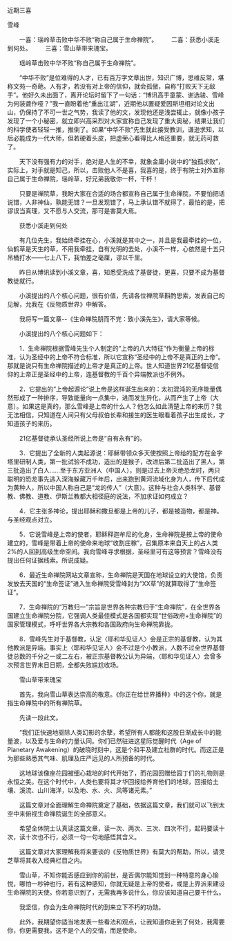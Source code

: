 近期三喜

雪峰


　　一喜：瑶岭草击败中华不败“称自己属于生命禅院”。
　　二喜：获悉小溪走到何处。
　　三喜：雪山草带来瑰宝。


　　瑶岭草击败中华不败“称自己属于生命禅院”。

　　“中华不败”是位难得的人才，已有百万字文章出世，知识广博，思维反常，堪称文苑一奇葩。人有才，若没有对上帝的信仰，就会孤傲，自称“打败天下无敌手”。他好久未出面了，离开论坛时留下了一句话：“博讯高手童蒙、谢选骏、雪峰为何装聋作哑？”我一直盼着他“重出江湖”，近期他以置疑爱因斯坦相对论文出山，仍保持了不可一世之气势，我读了他的文，发现他还是浅尝辄止，就像小孩子发现了一个小秘密，就立即兴高采烈对大家宣称自己发现了重大奥秘，结果让我们的科学使者轻轻一推，推倒了。如果“中华不败”先生就此接受教训，谦逊求知，以后必能成为一代大师，但若硬着头皮，把虚荣心看得比人格还重要，就无药可救了。

　　天下没有强有力的对手，绝对是人生的不幸，就象金庸小说中的“独孤求败”，实际上，对手就是知己，所以，击败他人不是喜，我喜的是，终于有院士对外宣称自己属于生命禅院，瑶岭草，好兄弟我敬你一杯，干杯！

　　只要是禅院草，我盼大家在合适的场合都宣称自己属于生命禅院，不要怕把话说错，人非神仙，孰能无错？一旦发现错了，马上承认错不就得了，最怕的是，把谬误当真理，又不愿与人交流，那可是害莫大焉。


　　获悉小溪走到何处

　　有几位先生，我始终牵挂在心，小溪就是其中之一，并且是我最牵挂的一位，仙鹤草是天生的草，不用我牵挂，自有光明的去处，小溪不一样，心依然是十五只吊桶打水——七上八下，我怕差之毫厘，谬以千里。

　　昨日从博讯读到小溪文章，喜，知悉受洗成了基督徒，更喜，只要不成为基督教徒就行。

　　小溪提出的八个核心问题，很有价值，先请各位禅院草斟酌思索，发表自己的见解，允我在《反物质世界》中解答。

　　我将写一篇文章--《生命禅院朋而不党：致小溪先生》，请大家等候。

　　小溪提出的八个核心问题如下：

　　1．生命禅院根据雪峰先生个人制定的“上帝的八大特征”作为衡量上帝的标准，认为圣经中的上帝不符合标准，所以它宣称“圣经中的上帝不是真正的上帝”。那就是说只有生命禅院描述的上帝才是真正的上帝。世人知道世界21亿基督徒信仰的上帝正是圣经中的上帝，连基督教的千百个异端教派也不例外。

　　2．它提出的“上帝起源论”说上帝是这样诞生出来的：太初混沌的无序能量偶然形成了一种排序，导致能量向一点集中，进而发生异化，从而产生了上帝（大意）。如果这是真的，那么雪峰是上帝的什么人？他怎么如此清楚上帝的来历？我无法相信，只知道在人间只有父母叔伯长辈和接生的医生眼看着孩子出生成长，才知道孩子的来历。 

　　21亿基督徒承认圣经所说上帝是“自有永有”的。 

　　3．它提出了全新的人类起源说：耶稣带领众多天使按照上帝给的配方在金字塔里研制人类，第一批试验不成功，造出的是猴子，改进后第二批造出了黑人，第三批造出了白人……至于东方亚洲人（中国人），则是过去上帝灭绝恐龙时，两只聪明的恐龙事先逃入深海躲藏万千年后，出来跑到黄河流域化身为人，传下后代成为黄种人，所以中国人称自己是“龙的传人”（大意）。这种与社会人类科学、基督教、佛教、道教、伊斯兰教都大相径庭的说法，不加求证如何成立？

　　4．它主张多神论，提出耶稣和撒旦都是上帝的儿子，都是被造物，都是神。与圣经观点对立。

　　5．它说雪峰是上帝的使者，耶稣释迦牟尼的化身，生命禅院是按上帝的使命建立的，雪峰是带着上帝的使命来地球“收割庄稼”，召集原本来自天上的占人类2%的人回到高级生命空间。我向雪峰寻求根据，圣经里可有这等预言？雪峰没有提出任何证据线索。所说成疑。

　　6．最近生命禅院网站文章宣称，生命禅院是天国在地球设立的大使馆，负责发放去天国的“生命签证”进入生命禅院受雪峰封为“XX草”的就算取得了“生命签证”。

　　7．生命禅院的“万教归一”宗旨是世界各种宗教归于“生命禅院”，在全世界各国建立生命禅院分院，它强调人类最佳模式是各国都实现“世俗政府+生命禅院”的国家管理模式，呼吁世界各大宗教和各国政府向生命禅院靠拢。

　　8．雪峰先生对于基督教，认定〈耶和华见证人〉会是正宗的基督教，认为其他教派是异端。事实上〈耶和华见证人〉会不过是个小教派，人数不过全世界基督徒总数的千分之一或二左右，被正宗基督教公认为异端，〈耶和华见证人〉会曾多次预言世界末日日期，全都失败尴尬收场。 


　　雪山草带来瑰宝

　　首先，我向雪山草表达崇高的敬意。《你正在给世界播种》中的这个你，就是指生命禅院中的所有禅院草。

　　先读一段此文。

　　“我们正快速地驱除人类幻影的余孽，希望所有人都能和这股日渐成长中的能量波，以及爱与生命的力量认同。你们已然驻进这星际觉醒时代（Age of Planetary Awakening）的破晓时刻中，这是个和平及建立社群的时代。而这正是为那些熟悉其气味、肌理及庄严远见的人所预备的时代。

　　这地球该像座花园被细心栽培的时代开始了，而花园回赠给园丁们的礼物则是永恒之美。在这个时代中，人类也要将其才华回报给养育他们的地球，回报给土壤、溪流、山川海洋，以及地、水、火、风等诸元素。”

　　这篇文章对全面理解生命禅院奠定了基础，依据这篇文章，我们就可以飞到太空中来俯视生命禅院诞生的全部意义。

　　希望全体院士认真读这篇文章，读一次、两次、三次、四次不行，起码要读十次，读十次也不行，必须一句一句地感悟其含义。

　　这篇文章对大家理解我将来要谈的《反物质世界》有莫大的帮助，所以，请灵芝草将其收入经典栏目之内。

　　雪山草，不知你能否感应到你的前世，是否偶尔能知觉到一种特意的身心愉悦，哪怕一秒钟也行，若有这种感知，你就无疑是上帝的使者，或是上界派来建设生命禅院的天使。你若意识到了，无需我再多说什么，你应该知道自己要干什么。

　　我坚信，你会为生命禅院时代的到来立下不朽的功勋。

　　此外，我期望你适当地发表一些看法和观点，让我知道你走到了何处，我需要你，你更需要我，这不是个人的交情，而是使命。



